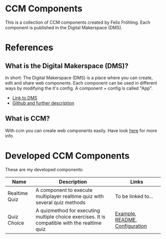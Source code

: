 # CCM Components 
This is a collection of CCM components created by Felix Fröhling. Each component is published in the Digital Makerspace (DMS).

# References

## What is the Digital Makerspace (DMS)?
In short: The Digital Makerspace (DMS) is a place where you can create, edit and share web components. Each component can be used in different ways by modifying the it's config. A component + config is called "App".

* [Link to DMS](https://ccmjs.github.io/digital-maker-space/#dms=components)
* [Github and further description](https://github.com/ccmjs/digital-maker-space)

## What is CCM?
With ccm you can create web components easily. Have look [here](https://github.com/ccmjs/ccm/wiki) for more info

# Developed CCM Components
These are my developed components:

| Name |   Description | Links |
|------|---------------------|------|
| Realtime Quiz | A component to execute multiplayer realtime quiz with several quiz methods | To be linked to... |
| Quiz Choice | A quizmethod for executing multiple choice exercises. It is compatible with the realtime quiz | [Example](https://ffroehling.github.io/ccm_components/choice/local.html), [README](https://ffroehling.github.io/ccm_components/choice/), [Configuration](https://ffroehling.github.io/ccm_components/choice/resources/configs.js)| 
